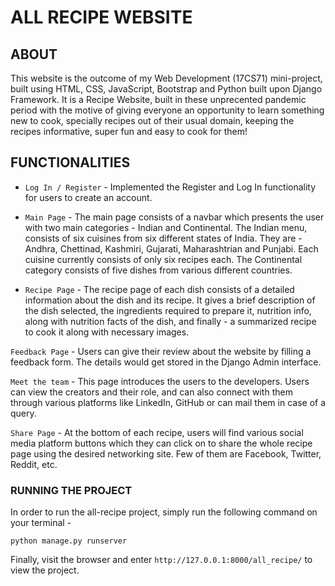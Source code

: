 # ALL RECIPE WEBSITE

## ABOUT 

This website is the outcome of my Web Development (17CS71) mini-project, built using HTML, CSS, JavaScript, Bootstrap and Python built upon Django Framework. It is a Recipe Website, built in these unprecented pandemic period with the motive of giving everyone an opportunity to learn something new to cook, specially recipes out of their usual domain, keeping the recipes informative, super fun and easy to cook for them!  

## FUNCTIONALITIES

- `Log In / Register` - Implemented the Register and Log In functionality for users to create an account.

- `Main Page` - The main page consists of a navbar which presents the user with two main categories - Indian and Continental. The Indian menu, consists of six cuisines from six different states of India. They are - Andhra, Chettinad, Kashmiri, Gujarati, Maharashtrian and Punjabi. Each cuisine currently consists of only six recipes each. The Continental category consists of five dishes from various different countries.

- `Recipe Page` - The recipe page of each dish consists of a detailed information about the dish and its recipe. It gives a brief description of the dish selected, the ingredients required to prepare it, nutrition info, along with nutrition facts of the dish, and finally - a summarized recipe to cook it along with necessary images.

`Feedback Page` - Users can give their review about the website by filling a feedback form. The details would get stored in the Django Admin interface.

`Meet the team` - This page introduces the users to the developers. Users can view the creators and their role, and can also connect with them through various platforms like LinkedIn, GitHub or can mail them in case of a query. 

`Share Page` - At the bottom of each recipe, users will find various social media platform buttons which they can click on to share the whole recipe page using the desired networking site. Few of them are Facebook, Twitter, Reddit, etc.

### RUNNING THE PROJECT

In order to run the all-recipe project, simply run the following command on your terminal - 
```
python manage.py runserver
```
Finally, visit the browser and enter `http://127.0.0.1:8000/all_recipe/` to view the project. 

